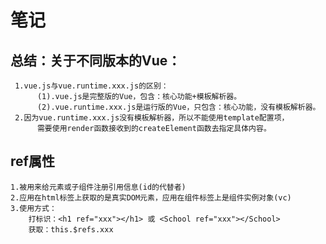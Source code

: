 # 笔记

## 总结：关于不同版本的Vue：
     1.vue.js与vue.runtime.xxx.js的区别：
          (1).vue.js是完整版的Vue，包含：核心功能+模板解析器。
          (2).vue.runtime.xxx.js是运行版的Vue，只包含：核心功能，没有模板解析器。 
     2.因为vue.runtime.xxx.js没有模板解析器，所以不能使用template配置项，
          需要使用render函数接收到的createElement函数去指定具体内容。
  
## ref属性
    1.被用来给元素或子组件注册引用信息(id的代替者)
    2.应用在html标签上获取的是真实DOM元素，应用在组件标签上是组件实例对象(vc)
    3.使用方式：
        打标识：<h1 ref="xxx"></h1> 或 <School ref="xxx"></School>
        获取：this.$refs.xxx